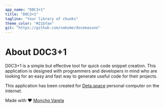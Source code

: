 ```yaml
---
app_name: "D0C3+1"
title: "D0C3+1"
tagline: "Your library of chunks"
theme_color: "#21bfae"
git: "https://github.com/nakome/docemasuno"
---
```


# About D0C3+1

D0C3+1 is a simple but effective tool for quick code snippet creation. This application is designed with programmers and developers in mind who are looking for an easy and fast way to generate useful code for their projects.

This application has been created for [Deta.space](https://deta.space/) personal computer on the internet.

Made with ♥ [Moncho Varela](https://monchovarela.es)
